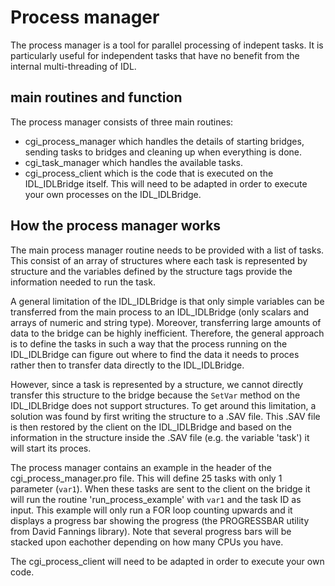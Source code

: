 # Process manager

The process manager is a tool for parallel processing of indepent tasks.
It is particularly useful for independent tasks that have no benefit
from the internal multi-threading of IDL.

## main routines and function

The process manager consists of three main routines:
- cgi_process_manager which handles the details of starting bridges,
  sending tasks to bridges and cleaning up when everything is done. 
- cgi_task_manager which handles the available tasks.
- cgi_process_client which is the code that is executed on the IDL_IDLBridge
  itself. This will need to be adapted in order to execute your own processes
  on the IDL_IDLBridge.

## How the process manager works

The main process manager routine needs to be provided with a list of
tasks. This consist of an array of structures where each task is 
represented by structure and the variables defined by the structure 
tags provide the information needed to run the task. 

A general limitation of the IDL_IDLBridge is that only simple variables can be
transferred from the main process to an 
IDL_IDLBridge (only scalars and arrays of numeric and string type). Moreover,
transferring large amounts of data to the bridge can be highly inefficient.
Therefore, the general approach is to define the tasks in such a way that 
the process running on the IDL_IDLBridge can figure out where to find the data
it needs to proces rather then to transfer data directly to the IDL_IDLBridge.

However, since a task is represented by a structure, we cannot directly 
transfer this structure to the bridge because the `SetVar` method on the
IDL_IDLBridge does
not support structures. To get around this limitation, a solution was found
by first writing the structure to a .SAV file. This .SAV file is then 
restored by the client on the IDL_IDLBridge and based on the information
in the structure inside the .SAV file (e.g. the variable 'task') it will 
start its proces.

The process manager contains an example in the header of the 
cgi_process_manager.pro file. This will define 25 tasks with only 1
parameter (`var1`). When these tasks are sent to the client on the bridge
it will run the routine 'run_process_example' with `var1` and the task ID
as input. This example will only run a FOR loop counting upwards and it
displays a progress bar showing the progress (the PROGRESSBAR utility
from David Fannings library). 
Note that several progress bars will be stacked upon eachother depending
on how many CPUs you have.  

The cgi_process_client will need to be adapted in order to execute your
own code. 
